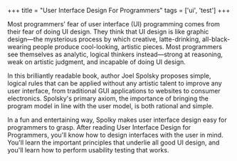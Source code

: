 +++
title = "User Interface Design For Programmers"
tags = ['ui', 'test']
+++

Most programmers' fear of user interface (UI) programming comes from their fear of doing UI design. They think that UI design is like graphic design―the mysterious process by which creative, latte-drinking, all-black-wearing people produce cool-looking, artistic pieces. Most programmers see themselves as analytic, logical thinkers instead―strong at reasoning, weak on artistic judgment, and incapable of doing UI design.

In this brilliantly readable book, author Joel Spolsky proposes simple, logical rules that can be applied without any artistic talent to improve any user interface, from traditional GUI applications to websites to consumer electronics. Spolsky's primary axiom, the importance of bringing the program model in line with the user model, is both rational and simple.

In a fun and entertaining way, Spolky makes user interface design easy for programmers to grasp. After reading User Interface Design for Programmers, you'll know how to design interfaces with the user in mind. You'll learn the important principles that underlie all good UI design, and you'll learn how to perform usability testing that works.
